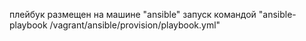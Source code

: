 плейбук размещен на машине "ansible"
запуск командой "ansible-playbook /vagrant/ansible/provision/playbook.yml"
